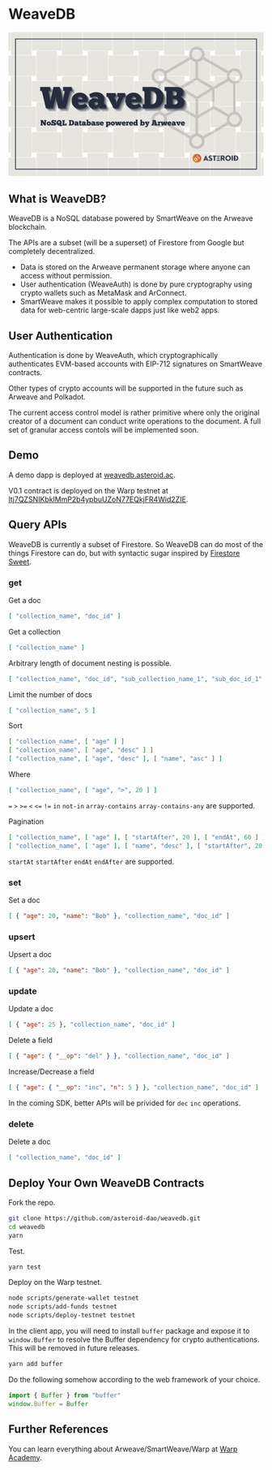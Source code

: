 # WeaveDB

![](./assets/cover.png)

## What is WeaveDB?

WeaveDB is a NoSQL database powered by SmartWeave on the Arweave blockchain.

The APIs are a subset (will be a superset) of Firestore from Google but completely decentralized.

- Data is stored on the Arweave permanent storage where anyone can access without permission.
- User authentication (WeaveAuth) is done by pure cryptography using crypto wallets such as MetaMask and ArConnect.
- SmartWeave makes it possible to apply complex computation to stored data for web-centric large-scale dapps just like web2 apps.

## User Authentication

Authentication is done by WeaveAuth, which cryptographically authenticates EVM-based accounts with EIP-712 signatures on SmartWeave contracts.

Other types of crypto accounts will be supported in the future such as Arweave and Polkadot.

The current access control model is rather primitive where only the original creator of a document can conduct write operations to the document. A full set of granular access contols will be implemented soon.

## Demo

A demo dapp is deployed at [weavedb.asteroid.ac](https://weavedb.asteroid.ac).

V0.1 contract is deployed on the Warp testnet at [ltj7QZSNIKbklMmP2b4ypbuUZoN77EQkjFR4Wid2ZIE](https://sonar.warp.cc/?#/app/contract/ltj7QZSNIKbklMmP2b4ypbuUZoN77EQkjFR4Wid2ZIE?network=testnet#).

## Query APIs

WeaveDB is currently a subset of Firestore. So WeaveDB can do most of the things Firestore can do, but with syntactic sugar inspired by [Firestore Sweet](https://warashibe.github.io/firestore-sweet/).

### get

Get a doc

```json
[ "collection_name", "doc_id" ]
```

Get a collection

```json
[ "collection_name" ]
```
Arbitrary length of document nesting is possible.

```json
[ "collection_name", "doc_id", "sub_collection_name_1", "sub_doc_id_1", "sub_collection_name_2", "sub_doc_id_2" ]
```

Limit the number of docs

```json
[ "collection_name", 5 ]
```

Sort

```json
[ "collection_name", [ "age" ] ]
[ "collection_name", [ "age", "desc" ] ]
[ "collection_name", [ "age", "desc" ], [ "name", "asc" ] ]
```

Where

```json
[ "collection_name", [ "age", ">", 20 ] ]
```

`=` `>` `>=` `<` `<=` `!=` `in` `not-in` `array-contains` `array-contains-any` are supported.

Pagination

```json
[ "collection_name", [ "age" ], [ "startAfter", 20 ], [ "endAt", 60 ] ]
[ "collection_name", [ "age" ], [ "name", "desc" ], [ "startAfter", 20, "Bob" ] ]
```

`startAt` `startAfter` `endAt` `endAfter` are supported.


### set

Set a doc

```json
[ { "age": 20, "name": "Bob" }, "collection_name", "doc_id" ]
```
### upsert

Upsert a doc

```json
[ { "age": 20, "name": "Bob" }, "collection_name", "doc_id" ]
```

### update

Update a doc

```json
[ { "age": 25 }, "collection_name", "doc_id" ]
```
Delete a field

```json
[ { "age": { "__op": "del" } }, "collection_name", "doc_id" ]
```

Increase/Decrease a field

```json
[ { "age": { "__op": "inc", "n": 5 } }, "collection_name", "doc_id" ]
```

In the coming SDK, better APIs will be privided for `dec` `inc` operations.

### delete

Delete a doc

```json
[ "collection_name", "doc_id" ]
```

## Deploy Your Own WeaveDB Contracts

Fork the repo.

```bash
git clone https://github.com/asteroid-dao/weavedb.git
cd weavedb
yarn
```

Test.

```bash
yarn test
```
Deploy on the Warp testnet.

```bash
node scripts/generate-wallet testnet
node scripts/add-funds testnet
node scripts/deploy-testnet testnet
```

In the client app, you will need to install `buffer` package and expose it to `window.Buffer` to resolve the Buffer dependency for crypto authentications. This will be removed in future releases.

```bash
yarn add buffer
```

Do the following somehow according to the web framework of your choice.
```js
import { Buffer } from "buffer"
window.Buffer = Buffer
```

## Further References

You can learn everything about Arweave/SmartWeave/Warp at [Warp Academy](https://academy.warp.cc/).
